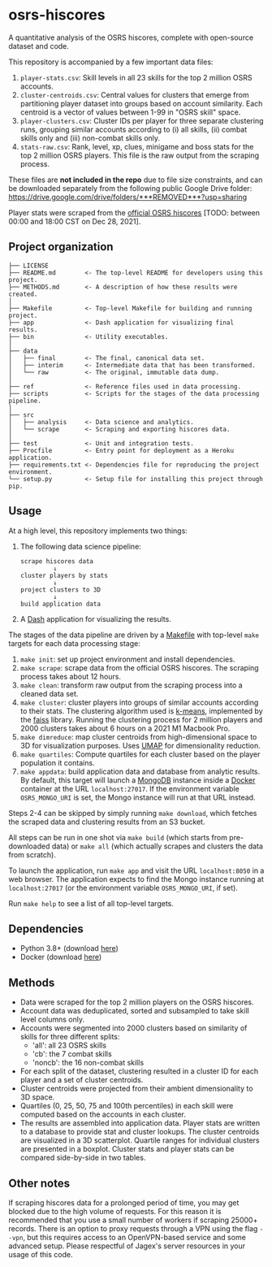 osrs-hiscores
=============

A quantitative analysis of the OSRS hiscores, complete with open-source dataset and code.

This repository is accompanied by a few important data files:

1. `player-stats.csv`: Skill levels in all 23 skills for the top 2 million OSRS accounts.
2. `cluster-centroids.csv`: Central values for clusters that emerge from partitioning player dataset into groups based on account similarity. Each centroid is a vector of values between 1-99 in "OSRS skill" space.
3. `player-clusters.csv`: Cluster IDs per player for three separate clustering runs, grouping similar accounts according to (i) all skills, (ii) combat skills only and (iii) non-combat skills only.
4. `stats-raw.csv`: Rank, level, xp, clues, minigame and boss stats for the top 2 million OSRS players. This file is the raw output from the scraping process.

These files are **not included in the repo** due to file size constraints, and can be downloaded separately from the following public Google Drive folder: <https://drive.google.com/drive/folders/***REMOVED***?usp=sharing>

Player stats were scraped from the [official OSRS hiscores](https://secure.runescape.com/m=hiscore_oldschool/overall) [TODO: between 00:00 and 18:00 CST on Dec 28, 2021].

Project organization
--------------------

    ├── LICENSE
    ├── README.md        <- The top-level README for developers using this project.
    ├── METHODS.md       <- A description of how these results were created.
    │
    ├── Makefile         <- Top-level Makefile for building and running project.
    ├── app              <- Dash application for visualizing final results.
    ├── bin              <- Utility executables.
    │
    ├── data
    │   ├── final        <- The final, canonical data set.
    │   ├── interim      <- Intermediate data that has been transformed.
    │   └── raw          <- The original, immutable data dump.
    │
    ├── ref              <- Reference files used in data processing.
    ├── scripts          <- Scripts for the stages of the data processing pipeline.
    │
    ├── src
    │   ├── analysis     <- Data science and analytics.
    │   └── scrape       <- Scraping and exporting hiscores data.
    │
    ├── test             <- Unit and integration tests.
    ├── Procfile         <- Entry point for deployment as a Heroku application.
    ├── requirements.txt <- Dependencies file for reproducing the project environment.
    └── setup.py         <- Setup file for installing this project through pip.

Usage
-----

At a high level, this repository implements two things:

1. The following data science pipeline:

    ```
    scrape hiscores data
             ↓
    cluster players by stats
             ↓
    project clusters to 3D
             ↓
    build application data
    ```

2. A [Dash](https://plotly.com/dash/) application for visualizing the results.

The stages of the data pipeline are driven by a [Makefile](https://opensource.com/article/18/8/what-how-makefile) with top-level `make` targets for each data processing stage:

1. `make init`: set up project environment and install dependencies.
2. `make scrape`: scrape data from the official OSRS hiscores. The scraping process takes about 12 hours.
3. `make clean`: transform raw output from the scraping process into a cleaned data set.
4. `make cluster`: cluster players into groups of similar accounts according to their stats. The clustering algorithm used is [k-means](https://en.wikipedia.org/wiki/K-means_clustering), implemented by the [faiss](https://github.com/facebookresearch/faiss) library. Running the clustering process for 2 million players and 2000 clusters takes about 6 hours on a 2021 M1 Macbook Pro.
5. `make dimreduce`: map cluster centroids from high-dimensional space to 3D for visualization purposes. Uses [UMAP](https://umap-learn.readthedocs.io/en/latest/index.html#) for dimensionality reduction.
6. `make quartiles`: Compute quartiles for each cluster based on the player population it contains.
7. `make appdata`: build application data and database from analytic results. By default, this target will launch a [MongoDB](https://www.mongodb.com/) instance inside a [Docker](https://www.docker.com/) container at the URL `localhost:27017`. If the environment variable `OSRS_MONGO_URI` is set, the Mongo instance will run at that URL instead.

Steps 2-4 can be skipped by simply running `make download`, which fetches the scraped data and clustering results from an S3 bucket.

All steps can be run in one shot via `make build` (which starts from pre-downloaded data) or `make all` (which actually scrapes and clusters the data from scratch).

To launch the application, run `make app` and visit the URL `localhost:8050` in a web browser. The application expects to find the Mongo instance running at `localhost:27017` (or the environment variable `OSRS_MONGO_URI`, if set).

Run `make help` to see a list of all top-level targets.

Dependencies
------------

* Python 3.8+ (download [here](https://www.python.org/downloads/))
* Docker (download [here](https://docs.docker.com/get-docker/))

Methods
-------

* Data were scraped for the top 2 million players on the OSRS hiscores.
* Account data was deduplicated, sorted and subsampled to take skill level columns only.
* Accounts were segmented into 2000 clusters based on similarity of skills for three different splits:
  * 'all': all 23 OSRS skills
  * 'cb': the 7 combat skills
  * 'noncb': the 16 non-combat skills
* For each split of the dataset, clustering resulted in a cluster ID for each player and a set of cluster centroids.
* Cluster centroids were projected from their ambient dimensionality to 3D space.
* Quartiles (0, 25, 50, 75 and 100th percentiles) in each skill were computed based on the accounts in each cluster.
* The results are assembled into application data. Player stats are written to a database to provide stat and cluster lookups. The cluster centroids are visualized in a 3D scatterplot. Quartile ranges for individual clusters are presented in a boxplot. Cluster stats and player stats can be compared side-by-side in two tables.

Other notes
-----------

If scraping hiscores data for a prolonged period of time, you may get blocked due to the high volume of requests. For this reason it is recommended that you use a small number of workers if scraping 25000+ records. There is an option to proxy requests through a VPN using the flag `--vpn`, but this requires access to an OpenVPN-based service and some advanced setup. Please respectful of Jagex's server resources in your usage of this code.
